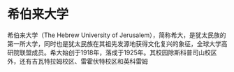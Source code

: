 # 希伯来大学

希伯来大学（The Hebrew University of Jerusalem），简称希大，是犹太民族的第一所大学，同时也是犹太民族在其祖先发源地获得文化复兴的象征，全球大学高研院联盟成员。希大始创于1918年，落成于1925年。其校园除斯科普司山校区外，还有吉瓦特拉姆校区、雷霍伏特校区和英科雷姆